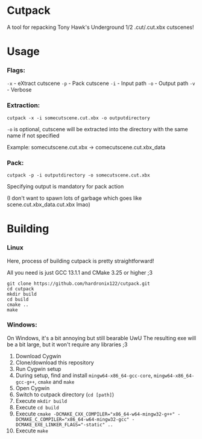 # Cutpack
A tool for repacking Tony Hawk's Underground 1/2 .cut/.cut.xbx cutscenes!

# Usage
### Flags:

`-x` - eXtract cutscene
`-p` - Pack cutscene
`-i` - Input path
`-o` - Output path
`-v` - Verbose

### Extraction:
`cutpack -x -i somecutscene.cut.xbx -o outputdirectory`

`-o` is optional, cutscene will be extracted into the directory with the same name if not specified

Example: somecutscene.cut.xbx -> comecutscene.cut.xbx_data
### Pack:
`cutpack -p -i outputdirectory -o somecutscene.cut.xbx`

Specifying output is mandatory for pack action

(I don't want to spawn lots of garbage which goes like scene.cut.xbx_data.cut.xbx lmao)

# Building

### Linux
Here, process of building cutpack is pretty straightforward!

All you need is just GCC 13.1.1 and CMake 3.25 or higher ;3

```
git clone https://github.com/hardronix122/cutpack.git
cd cutpack
mkdir build
cd build
cmake ..
make
```

### Windows:
On Windows, it's a bit annoying but still bearable UwU
The resulting exe will be a bit large, but it won't require any libraries ;3

1. Download Cygwin
2. Clone/download this repository
3. Run Cygwin setup
4. During setup, find and install `mingw64-x86_64-gcc-core`, `mingw64-x86_64-gcc-g++`, `cmake` and `make`
5. Open Cygwin
6. Switch to cutpack directory (`cd [path]`)
7. Execute `mkdir build`
8. Execute `cd build`
9. Execute `cmake -DCMAKE_CXX_COMPILER="x86_64-w64-mingw32-g++" -DCMAKE_C_COMPILER="x86_64-w64-mingw32-gcc" -DCMAKE_EXE_LINKER_FLAGS="-static" ..`
10. Execute `make`